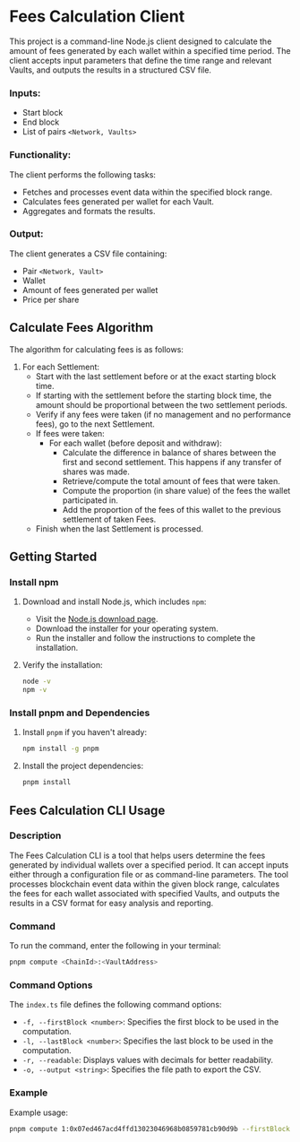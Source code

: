 # Fees Calculation Client

This project is a command-line Node.js client designed to calculate the amount of fees generated by each wallet within a specified time period. The client accepts input parameters that define the time range and relevant Vaults, and outputs the results in a structured CSV file.

### Inputs:
- Start block
- End block
- List of pairs `<Network, Vaults>`

### Functionality:
The client performs the following tasks:
- Fetches and processes event data within the specified block range.
- Calculates fees generated per wallet for each Vault.
- Aggregates and formats the results.

### Output:
The client generates a CSV file containing:
- Pair `<Network, Vault>`
- Wallet
- Amount of fees generated per wallet
- Price per share

## Calculate Fees Algorithm
The algorithm for calculating fees is as follows:
1. For each Settlement:
   - Start with the last settlement before or at the exact starting block time.
   - If starting with the settlement before the starting block time, the amount should be proportional between the two settlement periods.
   - Verify if any fees were taken (if no management and no performance fees), go to the next Settlement.
   - If fees were taken:
     - For each wallet (before deposit and withdraw):
       - Calculate the difference in balance of shares between the first and second settlement. This happens if any transfer of shares was made.
       - Retrieve/compute the total amount of fees that were taken.
       - Compute the proportion (in share value) of the fees the wallet participated in.
       - Add the proportion of the fees of this wallet to the previous settlement of taken Fees.
   - Finish when the last Settlement is processed.

## Getting Started

### Install npm
1. Download and install Node.js, which includes `npm`:
   - Visit the [Node.js download page](https://nodejs.org/).
   - Download the installer for your operating system.
   - Run the installer and follow the instructions to complete the installation.

2. Verify the installation:
   ```sh
   node -v
   npm -v
   ```

### Install pnpm and Dependencies
1. Install `pnpm` if you haven't already:
   ```sh
   npm install -g pnpm
   ```
2. Install the project dependencies:
   ```sh
   pnpm install
   ```

## Fees Calculation CLI Usage

### Description
The Fees Calculation CLI is a tool that helps users determine the fees generated by individual wallets over a specified period. It can accept inputs either through a configuration file or as command-line parameters. The tool processes blockchain event data within the given block range, calculates the fees for each wallet associated with specified Vaults, and outputs the results in a CSV format for easy analysis and reporting.

### Command
To run the command, enter the following in your terminal:
```sh
pnpm compute <ChainId>:<VaultAddress>
```

### Command Options
The `index.ts` file defines the following command options:

- `-f, --firstBlock <number>`: Specifies the first block to be used in the computation.
- `-l, --lastBlock <number>`: Specifies the last block to be used in the computation.
- `-r, --readable`: Displays values with decimals for better readability.
- `-o, --output <string>`: Specifies the file path to export the CSV.

### Example
Example usage:
```sh
pnpm compute 1:0x07ed467acd4ffd13023046968b0859781cb90d9b --firstBlock 1000000 --lastBlock 2000000 --readable --output fees.csv
```
